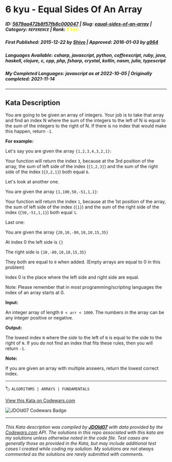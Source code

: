 # 6 kyu - Equal Sides Of An Array

##### **ID**: [5679aa472b8f57fb8c000047](https://www.codewars.com/kata/5679aa472b8f57fb8c000047) | **Slug**: [equal-sides-of-an-array](https://www.codewars.com/kata/5679aa472b8f57fb8c000047) | **Category**: `REFERENCE` | **Rank**: <span style="color:yellow">6 kyu</span>

##### **First Published**: 2015-12-22 ***by*** [Shivo](https://www.codewars.com/users/Shivo) | **Approved**: 2016-01-03 ***by*** [g964](https://www.codewars.com/users/g964)

##### **Languages Available**: csharp, javascript, python, coffeescript, ruby, java, haskell, clojure, c, cpp, php, fsharp, crystal, kotlin, nasm, julia, typescript

##### **My Completed Languages**: javascript ***as at*** 2022-10-05 | **Originally completed**: 2021-11-14

---

## Kata Description


You are going to be given an array of integers. Your job is to take that array and find an index N where the sum of the integers to the left of N is equal to the sum of the integers to the right of N. If there is no index that would make this happen, return `-1`.



__For example:__



Let's say you are given the array `{1,2,3,4,3,2,1}`:  

Your function will return the index `3`, because at the 3rd position of the array, the sum of left side of the index (`{1,2,3}`) and the sum of the right side of the index (`{3,2,1}`) both equal `6`.





Let's look at another one.  

You are given the array `{1,100,50,-51,1,1}`:  

Your function will return the index `1`, because at the 1st position of the array, the sum of left side of the index (`{1}`) and the sum of the right side of the index (`{50,-51,1,1}`) both equal `1`.



Last one:  

You are given the array `{20,10,-80,10,10,15,35}`  

At index 0 the left side is `{}`  

The right side is `{10,-80,10,10,15,35}`  

They both are equal to `0` when added. (Empty arrays are equal to 0 in this problem)  

Index 0 is the place where the left side and right side are equal.  



Note: Please remember that in most programming/scripting languages the index of an array starts at 0.



__Input:__  

An integer array of length `0 < arr < 1000`. The numbers in the array can be any integer positive or negative.



__Output:__  

The lowest index `N` where the side to the left of `N` is equal to the side to the right of `N`. If you do not find an index that fits these rules, then you will return `-1`.



__Note:__  

If you are given an array with multiple answers, return the lowest correct index.  



---


🏷 `ALGORITHMS | ARRAYS | FUNDAMENTALS`


[View this Kata on Codewars.com](https://www.codewars.com/kata/5679aa472b8f57fb8c000047)

![](https://www.codewars.com/users/jdold07/badges/large "JDOld07 Codewars Badge")

---

###### *This Kata description was compiled by [**JDOld07**](https://tpstech.dev) with data provided by the [Codewars.com](https://www.codewars.com) API.  The solutions in this repo associated with this kata are my solutions unless otherwise noted in the code file.  Test cases are generally those as provided in the Kata, but may include additional test cases I created while coding my solution.  My solutions are not always commented as the solutions are rarely submitted with comments.*
